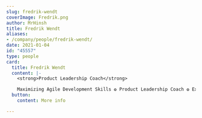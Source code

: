 ```yaml
---
slug: fredrik-wendt
coverImage: Fredrik.png
author: MrHinsh
title: Fredrik Wendt
aliases:
- /company/people/fredrik-wendt/
date: 2021-01-04
id: "45557"
type: people
card:
  title: Fredrik Wendt
  content: |-
    <strong>Product Leadership Coach</strong>

    Maximizing Agile Development Skills ✪ Product Leadership Coach ✪ Expert in Pair &amp; Mob Programming, Clean Code, OO Analysis, Refactoring, &amp; TDD ✪ Scrum Pulse Methodology ✪ System Developer Focused on Automation, DevOps, &amp; Continuous Delivery
  button:
    content: More info

---
```













